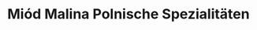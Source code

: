 ---
title: "Miód Malina Polnische Spezialitäten"
url: /coburg/miod-malina-polnische-spezialitaeten/
shop: Feinkost
---